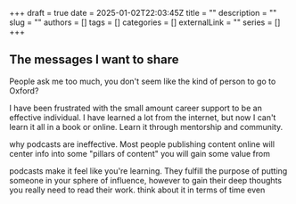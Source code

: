 +++ 
draft = true
date = 2025-01-02T22:03:45Z
title = ""
description = ""
slug = ""
authors = []
tags = []
categories = []
externalLink = ""
series = []
+++

## The messages I want to share

People ask me too much, you don't seem like the kind of person to go to Oxford?

I have been frustrated with the small amount career support to be an effective individual. I have learned a lot from the internet, but now I can't learn it all in a book or online. Learn it through mentorship and community.

why podcasts are ineffective. Most people publishing content online will center info into some "pillars of content" you will gain some value from 


podcasts make it feel like you're learning. They fulfill the purpose of putting someone in your sphere of influence, however to gain their deep thoughts you really need to read their work. think about it in terms of time even
